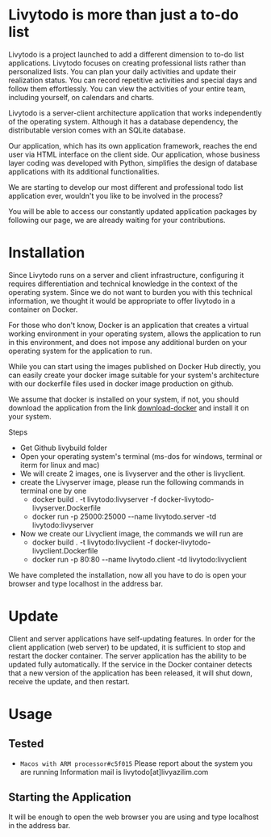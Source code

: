 # Livytodo is more than just a to-do list

Livytodo is a project launched to add a different dimension to to-do list applications. Livytodo focuses on creating professional lists rather than personalized lists. You can plan your daily activities and update their realization status. You can record repetitive activities and special days and follow them effortlessly. You can view the activities of your entire team, including yourself, on calendars and charts.

Livytodo is a server-client architecture application that works independently of the operating system. Although it has a database dependency, the distributable version comes with an SQLite database.

Our application, which has its own application framework, reaches the end user via HTML interface on the client side. Our application, whose business layer coding was developed with Python, simplifies the design of database applications with its additional functionalities.

We are starting to develop our most different and professional todo list application ever, wouldn't you like to be involved in the process?

You will be able to access our constantly updated application packages by following our page, we are already waiting for your contributions.

# Installation 

Since Livytodo runs on a server and client infrastructure, configuring it requires differentiation and technical knowledge in the context of the operating system. Since we do not want to burden you with this technical information, we thought it would be appropriate to offer livytodo in a container on Docker.

For those who don't know, Docker is an application that creates a virtual working environment in your operating system, allows the application to run in this environment, and does not impose any additional burden on your operating system for the application to run.

While you can start using the images published on Docker Hub directly, you can easily create your docker image suitable for your system's architecture with our dockerfile files used in docker image production on github.

We assume that docker is installed on your system, if not, you should download the application from the link [download-docker](https://www.docker.com/products/docker-desktop/) and install it on your system.

Steps

- Get Github livybuild folder
- Open your operating system's terminal (ms-dos for windows, terminal or iterm for linux and mac)
- We will create 2 images, one is livyserver and the other is livyclient.
- create the Livyserver image, please run the following commands in terminal one by one
  * docker build . -t livytodo:livyserver -f docker-livytodo-livyserver.Dockerfile
  * docker run -p 25000:25000 --name livytodo.server -td livytodo:livyserver
- Now we create our Livyclient image, the commands we will run are
  * docker build . -t livytodo:livyclient -f docker-livytodo-livyclient.Dockerfile
  * docker run -p 80:80 --name livytodo.client -td livytodo:livyclient

We have completed the installation, now all you have to do is open your browser and type localhost in the address bar.

# Update

Client and server applications have self-updating features. In order for the client application (web server) to be updated, it is sufficient to stop and restart the docker container. The server application has the ability to be updated fully automatically. If the service in the Docker container detects that a new version of the application has been released, it will shut down, receive the update, and then restart.

# Usage

## Tested
- `Macos with ARM processor#c5f015`
Please report about the system you are running
Information mail is livytodo[at]livyazilim.com 

## Starting the Application

It will be enough to open the web browser you are using and type localhost in the address bar.



